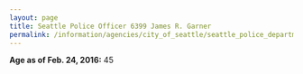 ```yaml
---
layout: page
title: Seattle Police Officer 6399 James R. Garner
permalink: /information/agencies/city_of_seattle/seattle_police_department/copbook/6399/
---
```


**Age as of Feb. 24, 2016:** 45
